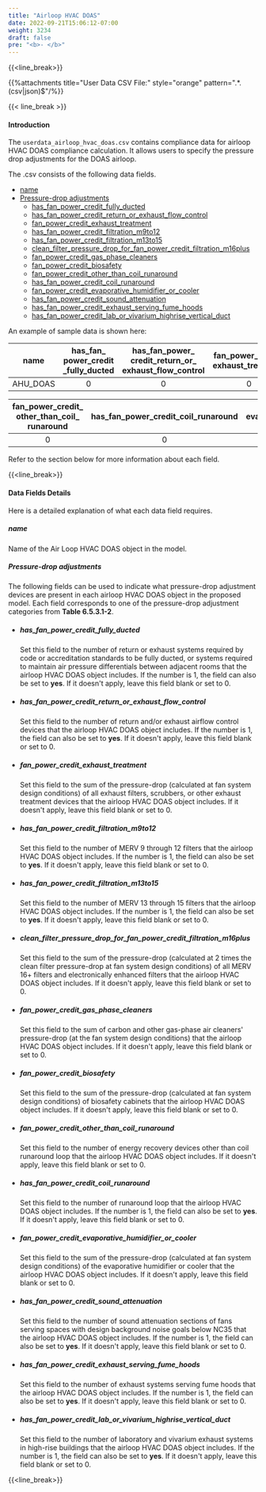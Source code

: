 ```yaml
---
title: "Airloop HVAC DOAS"
date: 2022-09-21T15:06:12-07:00
weight: 3234
draft: false
pre: "<b>- </b>"
---
```


{{<line_break>}}

{{%attachments title="User Data CSV File:" style="orange" pattern=".*\.(csv|json)$"/%}}

{{< line_break >}}

#### Introduction 

The `userdata_airloop_hvac_doas.csv` contains compliance data for airloop HVAC DOAS compliance calculation. It allows users to specify the pressure drop adjustments for the DOAS airloop. 

<!--![user_data_airloop_hvac_doas](/BEM-for-PRM/user_guide/add_compliance_data/images/user_data_airloop_hvac_doas_sample.PNG?width=1000px&align=left&classes=border,alignLeft)-->

The .csv consists of the following data fields.

- [name](#name)
- [Pressure-drop adjustments](#pressure-drop-adjustments)
  - [has_fan_power_credit_fully_ducted](#has_fan_power_credit_fully_ducted)
  - [has_fan_power_credit_return_or_exhaust_flow_control](#has_fan_power_credit_return_or_exhaust_flow_control)
  - [fan_power_credit_exhaust_treatment](#fan_power_credit_exhaust_treatment)
  - [has_fan_power_credit_filtration_m9to12](#has_fan_power_credit_filtration_m9to12)
  - [has_fan_power_credit_filtration_m13to15](#has_fan_power_credit_filtration_m13to15)
  - [clean_filter_pressure_drop_for_fan_power_credit_filtration_m16plus](#clean_filter_pressure_drop_for_fan_power_credit_filtration_m16plus)
  - [fan_power_credit_gas_phase_cleaners](#fan_power_credit_gas_phase_cleaners)
  - [fan_power_credit_biosafety](#fan_power_credit_biosafety)
  - [fan_power_credit_other_than_coil_runaround](#fan_power_credit_other_than_coil_runaround)
  - [has_fan_power_credit_coil_runaround](#has_fan_power_credit_coil_runaround)
  - [fan_power_credit_evaporative_humidifier_or_cooler](#fan_power_credit_evaporative_humidifier_or_cooler)
  - [has_fan_power_credit_sound_attenuation](#has_fan_power_credit_sound_attenuation)
  - [has_fan_power_credit_exhaust_serving_fume_hoods](#has_fan_power_credit_exhaust_serving_fume_hoods)
  - [has_fan_power_credit_lab_or_vivarium_highrise_vertical_duct](#has_fan_power_credit_lab_or_vivarium_highrise_vertical_duct)

An example of sample data is shown here:

|name|has_fan_ power_credit _fully_ducted|has_fan_power_ credit_return_or_ exhaust_flow_control|fan_power_credit_ exhaust_treatment|has_fan_power_ credit_filtration_m9to12|has_fan_power_ credit_filtration_m13to15|clean_filter_pressure_ drop_for_fan_power_ credit_filtration_m16plus|fan_power_credit_ gas_phase_cleaners|fan_power_credit_ biosafety|
|:--:|:--------------------------------:|:-------------------------------------------------:|:------------------------------------:|:-------------------------------------:|:--------------------------------------:|:------------------------------------------------------------------:|:--------------------------------:|:----------------------:|
|AHU_DOAS|0|0|0|0|yes|0|0|0|

|fan_power_credit_ other_than_coil_ runaround|has_fan_power_credit_coil_runaround|fan_power_credit_ evaporative_humidifier_or_ cooler|has_fan_power_ credit_sound_ attenuation|has_fan_power_ credit_exhaust_ serving_fume_hoods|has_fan_power_ credit_lab_or_vivarium_ highrise_vertical_duct|
|:--------------------------------:|:------------------------:|:----------------------------------------:|:-----------------------------------------------:|:------------------------------------:|:---------------------------------------------:|
|0|0|0|0|0|0|0|0|

Refer to the section below for more information about each field.

{{<line_break>}}

#### Data Fields Details

Here is a detailed explanation of what each data field requires. 

##### **name**
Name of the Air Loop HVAC DOAS object in the model. 

##### **Pressure-drop adjustments**

The following fields can be used to indicate what pressure-drop adjustment devices are present in each airloop HVAC DOAS object in the proposed model. Each field corresponds to one of the pressure-drop adjustment categories from **Table 6.5.3.1-2**.

- ##### has_fan_power_credit_fully_ducted

  Set this field to the number of return or exhaust systems required by code or accreditation standards to be fully ducted, or systems required to maintain air pressure differentials between adjacent rooms that the airloop HVAC DOAS object includes. If the number is 1, the field can also be set to **yes**. If it doesn't apply, leave this field blank or set to 0.

- ##### has_fan_power_credit_return_or_exhaust_flow_control

  Set this field to the number of return and/or exhaust airflow control devices that the airloop HVAC DOAS object includes. If the number is 1, the field can also be set to **yes**. If it doesn't apply, leave this field blank or set to 0.

- ##### fan_power_credit_exhaust_treatment

  Set this field to the sum of the pressure-drop (calculated at fan system design conditions) of all exhaust filters, scrubbers, or other exhaust treatment devices that the airloop HVAC DOAS object includes. If it doesn't apply, leave this field blank or set to 0.

- ##### has_fan_power_credit_filtration_m9to12

  Set this field to the number of MERV 9 through 12 filters that the airloop HVAC DOAS object includes. If the number is 1, the field can also be set to **yes**. If it doesn't apply, leave this field blank or set to 0.

- ##### has_fan_power_credit_filtration_m13to15

  Set this field to the number of MERV 13 through 15 filters that the airloop HVAC DOAS object includes. If the number is 1, the field can also be set to **yes**. If it doesn't apply, leave this field blank or set to 0.

- ##### clean_filter_pressure_drop_for_fan_power_credit_filtration_m16plus

  Set this field to the sum of the pressure-drop (calculated at 2 times the clean filter pressure-drop at fan system design conditions) of all MERV 16+ filters and electronically enhanced filters that the airloop HVAC DOAS object includes. If it doesn't apply, leave this field blank or set to 0.

- ##### fan_power_credit_gas_phase_cleaners

  Set this field to the sum of carbon and other gas-phase air cleaners' pressure-drop (at the fan system design conditions) that the airloop HVAC DOAS object includes. If it doesn't apply, leave this field blank or set to 0.

- ##### fan_power_credit_biosafety

  Set this field to the sum of the pressure-drop (calculated at fan system design conditions) of biosafety cabinets that the airloop HVAC DOAS object includes. If it doesn't apply, leave this field blank or set to 0.

- ##### fan_power_credit_other_than_coil_runaround

  Set this field to the number of energy recovery devices other than coil runaround loop that the airloop HVAC DOAS object includes. If it doesn't apply, leave this field blank or set to 0.

- ##### has_fan_power_credit_coil_runaround

  Set this field to the number of runaround loop that the airloop HVAC DOAS object includes. If the number is 1, the field can also be set to **yes**. If it doesn't apply, leave this field blank or set to 0.

- ##### fan_power_credit_evaporative_humidifier_or_cooler

  Set this field to the sum of the pressure-drop (calculated at fan system design conditions) of the evaporative humidifier or cooler that the airloop HVAC DOAS object includes. If it doesn't apply, leave this field blank or set to 0.

- ##### has_fan_power_credit_sound_attenuation

  Set this field to the number of sound attenuation sections of fans serving spaces with design background noise goals below NC35 that the airloop HVAC DOAS object includes. If the number is 1, the field can also be set to **yes**. If it doesn't apply, leave this field blank or set to 0.

- ##### has_fan_power_credit_exhaust_serving_fume_hoods

  Set this field to the number of exhaust systems serving fume hoods that the airloop HVAC DOAS object includes. If the number is 1, the field can also be set to **yes**. If it doesn't apply, leave this field blank or set to 0.

- ##### has_fan_power_credit_lab_or_vivarium_highrise_vertical_duct

  Set this field to the number of laboratory and vivarium exhaust systems in high-rise buildings that the airloop HVAC DOAS object includes. If the number is 1, the field can also be set to **yes**. If it doesn't apply, leave this field blank or set to 0.

{{<line_break>}}
